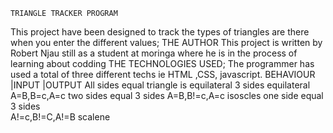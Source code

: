     TRIANGLE TRACKER PROGRAM
This project have been designed to track the types of triangles are there when you enter the different values;
    THE AUTHOR
This project is written by Robert Njau still as a student at moringa where he is in the process of learning about codding
     THE TECHNOLOGIES USED;
The programmer has used a total of three different techs ie HTML ,CSS, javascript. 
BEHAVIOUR                                  |INPUT                                |OUTPUT
All sides equal triangle is equilateral     3 sides                                equilateral
                                             A=B,B=c,A=c
two sides equal                             3 sides
                                              A=B,B!=c,A=c                          isoscles
  one side equal                            3 sides                                        
                                             A!=c,B!=C,A!=B                         scalene
